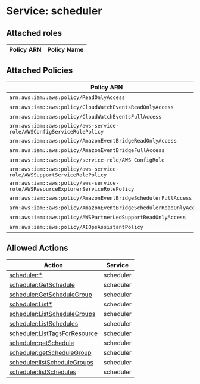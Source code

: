 # Service: scheduler

## Attached roles

| Policy ARN | Policy Name |
|------------|-------------|
## Attached Policies

| Policy ARN | Policy Name |
|------------|-------------|
| `arn:aws:iam::aws:policy/ReadOnlyAccess` | [ReadOnlyAccess](../policies.md#readonlyaccess) |
| `arn:aws:iam::aws:policy/CloudWatchEventsReadOnlyAccess` | [CloudWatchEventsReadOnlyAccess](../policies.md#cloudwatcheventsreadonlyaccess) |
| `arn:aws:iam::aws:policy/CloudWatchEventsFullAccess` | [CloudWatchEventsFullAccess](../policies.md#cloudwatcheventsfullaccess) |
| `arn:aws:iam::aws:policy/aws-service-role/AWSConfigServiceRolePolicy` | [AWSConfigServiceRolePolicy](../policies.md#awsconfigservicerolepolicy) |
| `arn:aws:iam::aws:policy/AmazonEventBridgeReadOnlyAccess` | [AmazonEventBridgeReadOnlyAccess](../policies.md#amazoneventbridgereadonlyaccess) |
| `arn:aws:iam::aws:policy/AmazonEventBridgeFullAccess` | [AmazonEventBridgeFullAccess](../policies.md#amazoneventbridgefullaccess) |
| `arn:aws:iam::aws:policy/service-role/AWS_ConfigRole` | [AWS_ConfigRole](../policies.md#aws_configrole) |
| `arn:aws:iam::aws:policy/aws-service-role/AWSSupportServiceRolePolicy` | [AWSSupportServiceRolePolicy](../policies.md#awssupportservicerolepolicy) |
| `arn:aws:iam::aws:policy/aws-service-role/AWSResourceExplorerServiceRolePolicy` | [AWSResourceExplorerServiceRolePolicy](../policies.md#awsresourceexplorerservicerolepolicy) |
| `arn:aws:iam::aws:policy/AmazonEventBridgeSchedulerFullAccess` | [AmazonEventBridgeSchedulerFullAccess](../policies.md#amazoneventbridgeschedulerfullaccess) |
| `arn:aws:iam::aws:policy/AmazonEventBridgeSchedulerReadOnlyAccess` | [AmazonEventBridgeSchedulerReadOnlyAccess](../policies.md#amazoneventbridgeschedulerreadonlyaccess) |
| `arn:aws:iam::aws:policy/AWSPartnerLedSupportReadOnlyAccess` | [AWSPartnerLedSupportReadOnlyAccess](../policies.md#awspartnerledsupportreadonlyaccess) |
| `arn:aws:iam::aws:policy/AIOpsAssistantPolicy` | [AIOpsAssistantPolicy](../policies.md#aiopsassistantpolicy) |

## Allowed Actions

| Action | Service |
|--------|---------|
| [scheduler:*](../actions.md#scheduler:all) | scheduler |
| [scheduler:GetSchedule](../actions.md#scheduler:getschedule) | scheduler |
| [scheduler:GetScheduleGroup](../actions.md#scheduler:getschedulegroup) | scheduler |
| [scheduler:List*](../actions.md#scheduler:listall) | scheduler |
| [scheduler:ListScheduleGroups](../actions.md#scheduler:listschedulegroups) | scheduler |
| [scheduler:ListSchedules](../actions.md#scheduler:listschedules) | scheduler |
| [scheduler:ListTagsForResource](../actions.md#scheduler:listtagsforresource) | scheduler |
| [scheduler:getSchedule](../actions.md#scheduler:getschedule) | scheduler |
| [scheduler:getScheduleGroup](../actions.md#scheduler:getschedulegroup) | scheduler |
| [scheduler:listScheduleGroups](../actions.md#scheduler:listschedulegroups) | scheduler |
| [scheduler:listSchedules](../actions.md#scheduler:listschedules) | scheduler |